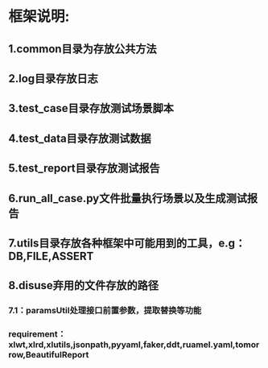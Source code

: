 # 框架说明:
## 1.common目录为存放公共方法
## 2.log目录存放日志
## 3.test_case目录存放测试场景脚本
## 4.test_data目录存放测试数据
## 5.test_report目录存放测试报告
## 6.run_all_case.py文件批量执行场景以及生成测试报告
## 7.utils目录存放各种框架中可能用到的工具，e.g：DB,FILE,ASSERT
## 8.disuse弃用的文件存放的路径
### 7.1：paramsUtil处理接口前置参数，提取替换等功能


### requirement：xlwt,xlrd,xlutils,jsonpath,pyyaml,faker,ddt,ruamel.yaml,tomorrow,BeautifulReport
